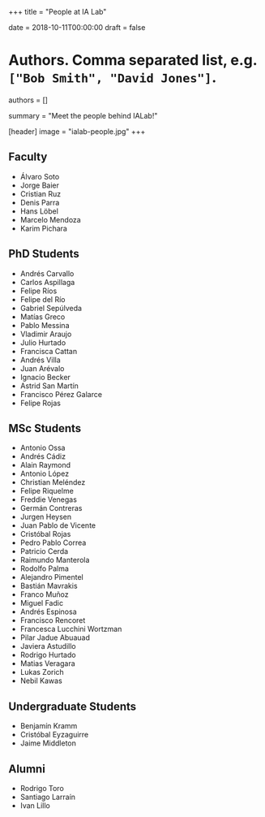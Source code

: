 +++
title = "People at IA Lab"

date = 2018-10-11T00:00:00
draft = false

# Authors. Comma separated list, e.g. `["Bob Smith", "David Jones"]`.
authors = []

summary = "Meet the people behind IALab!"

[header]
image = "ialab-people.jpg"
+++

## Faculty

- Álvaro Soto
- Jorge Baier
- Cristian Ruz
- Denis Parra
- Hans Löbel
- Marcelo Mendoza
- Karim Pichara

## PhD Students

- Andrés Carvallo
- Carlos Aspillaga
- Felipe Ríos
- Felipe del Río
- Gabriel Sepúlveda
- Matías Greco
- Pablo Messina
- Vladimir Araujo
- Julio Hurtado
- Francisca Cattan
- Andrés Villa
- Juan Arévalo
- Ignacio Becker
- Astrid San Martín
- Francisco Pérez Galarce
- Felipe Rojas

## MSc Students 

- Antonio Ossa
- Andrés Cádiz
- Alain Raymond
- Antonio López
- Christian Meléndez
- Felipe Riquelme
- Freddie Venegas
- Germán Contreras
- Jurgen Heysen
- Juan Pablo de Vicente
- Cristóbal Rojas
- Pedro Pablo Correa
- Patricio Cerda
- Raimundo Manterola
- Rodolfo Palma
- Alejandro Pimentel
- Bastián Mavrakis
- Franco Muñoz
- Miguel Fadic
- Andrés Espinosa
- Francisco Rencoret
- Francesca Lucchini Wortzman
- Pilar Jadue Abuauad
- Javiera Astudillo
- Rodrigo Hurtado
- Matias Veragara
- Lukas Zorich
- Nebil Kawas

## Undergraduate Students

- Benjamín Kramm
- Cristóbal Eyzaguirre
- Jaime Middleton

## Alumni

- Rodrigo Toro
- Santiago Larraín
- Ivan Lillo
